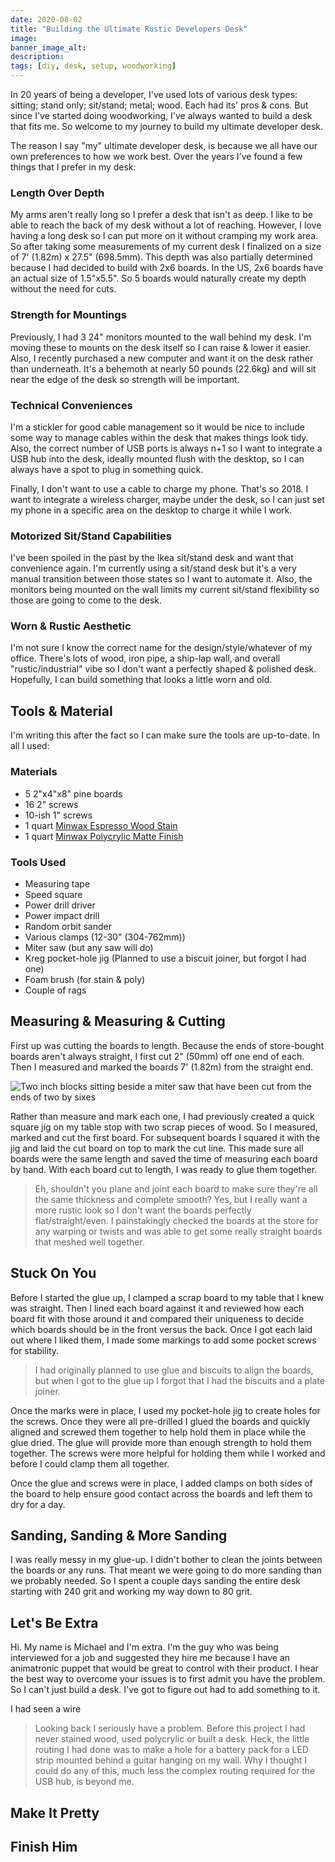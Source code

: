 ```yaml
---
date: 2020-08-02
title: "Building the Ultimate Rustic Developers Desk"
image: 
banner_image_alt: 
description: 
tags: [diy, desk, setup, woodworking]
---
```


In 20 years of being a developer, I've used lots of various desk types: sitting; stand only; sit/stand; metal; wood. Each had its' pros & cons. But since I've started doing woodworking, I've always wanted to build a desk that fits me. So welcome to my journey to build my ultimate developer desk.

<!--more-->

The reason I say "my" ultimate developer desk, is because we all have our own preferences to how we work best. Over the years I've found a few things that I prefer in my desk:

### Length Over Depth

My arms aren't really long so I prefer a desk that isn't as deep. I like to be able to reach the back of my desk without a lot of reaching. However, I love having a long desk so I can put more on it without cramping my work area. So after taking some measurements of my current desk I finalized on a size of 7' (1.82m) x 27.5" (698.5mm). This depth was also partially determined because I had decided to build with 2x6 boards. In the US, 2x6 boards have an actual size of 1.5"x5.5". So 5 boards would naturally create my depth without the need for cuts.

### Strength for Mountings

Previously, I had 3 24" monitors mounted to the wall behind my desk. I'm moving these to mounts on the desk itself so I can raise & lower it easier. Also, I recently purchased a new computer and want it on the desk rather than underneath. It's a behemoth at nearly 50 pounds (22.6kg) and will sit near the edge of the desk so strength will be important.

### Technical Conveniences

I'm a stickler for good cable management so it would be nice to include some way to manage cables within the desk that makes things look tidy. Also, the correct number of USB ports is always n+1 so I want to integrate a USB hub into the desk, ideally mounted flush with the desktop, so I can always have a spot to plug in something quick.

Finally, I don't want to use a cable to charge my phone. That's so 2018. I want to integrate a wireless charger, maybe under the desk, so I can just set my phone in a specific area on the desktop to charge it while I work.

### Motorized Sit/Stand Capabilities

I've been spoiled in the past by the Ikea sit/stand desk and want that convenience again. I'm currently using a sit/stand desk but it's a very manual transition between those states so I want to automate it. Also, the monitors being mounted on the wall limits my current sit/stand flexibility so those are going to come to the desk.

### Worn & Rustic Aesthetic

I'm not sure I know the correct name for the design/style/whatever of my office. There's lots of wood, iron pipe, a ship-lap wall, and overall "rustic/industrial" vibe so I don't want a perfectly shaped & polished desk. Hopefully, I can build something that looks a little worn and old.

## Tools & Material

I'm writing this after the fact so I can make sure the tools are up-to-date. In all I used:

### Materials

- 5 2"x4"x8" pine boards
- 16 2" screws
- 10-ish 1" screws
- 1 quart [Minwax Espresso Wood Stain](https://amzn.to/3glIXVe)
- 1 quart [Minwax Polycrylic Matte Finish](https://amzn.to/3i58VMT)

### Tools Used

- Measuring tape
- Speed square
- Power drill driver
- Power impact drill
- Random orbit sander
- Various clamps (12-30" (304-762mm))
- Miter saw (but any saw will do)
- Kreg pocket-hole jig (Planned to use a biscuit joiner, but forgot I had one)
- Foam brush (for stain & poly)
- Couple of rags

## Measuring & Measuring & Cutting

First up was cutting the boards to length. Because the ends of store-bought boards aren't always straight, I first cut 2" (50mm) off one end of each. Then I measured and marked the boards 7' (1.82m) from the straight end.

<img  src="https://res.cloudinary.com/dk3rdh3yo/image/upload/c_scale,w_auto/1_gn0y3y.png" 
srcset="https://res.cloudinary.com/dk3rdh3yo/image/upload/f_auto,q_80,w_1124/1_gn0y3y.png 1124w,https://res.cloudinary.com/dk3rdh3yo/image/upload/f_auto,q_80,w_562/1_gn0y3y.png 562w,https://res.cloudinary.com/dk3rdh3yo/image/upload/f_auto,q_80,w_281/1_gn0y3y.png 281w"
 alt="Two inch blocks sitting beside a miter saw that have been cut from the ends of two by sixes" class="right">

Rather than measure and mark each one, I had previously created a quick square jig on my table stop with two scrap pieces of wood. So I measured, marked and cut the first board. For subsequent boards I squared it with the jig and laid the cut board on top to mark the cut line. This made sure all boards were the same length and saved the time of measuring each board by hand. With each board cut to length, I was ready to glue them together.

> Eh, shouldn't you plane and joint each board to make sure they're all the same thickness and complete smooth? Yes, but I really want a more rustic look so I don't want the boards perfectly flat/straight/even. I painstakingly checked the boards at the store for any warping or twists and was able to get some really straight boards that meshed well together.

## Stuck On You

Before I started the glue up, I clamped a scrap board to my table that I knew was straight. Then I lined each board against it and reviewed how each board fit with those around it and compared their uniqueness to decide which boards should be in the front versus the back. Once I got each laid out where I liked them, I made some markings to add some pocket screws for stability.

> I had originally planned to use glue and biscuits to align the boards, but when I got to the glue up I forgot that I had the biscuits and a plate joiner.

Once the marks were in place, I used my pocket-hole jig to create holes for the screws. Once they were all pre-drilled I glued the boards and quickly aligned and screwed them together to help hold them in place while the glue dried. The glue will provide more than enough strength to hold them together. The screws were more helpful for holding them while I worked and before I could clamp them all together.

Once the glue and screws were in place, I added clamps on both sides of the board to help ensure good contact across the boards and left them to dry for a day.

## Sanding, Sanding & More Sanding

I was really messy in my glue-up. I didn't bother to clean the joints between the boards or any runs. That meant we were going to do more sanding than we probably needed. So I spent a couple days sanding the entire desk starting with 240 grit and working my way down to 80 grit.

## Let's Be Extra

Hi. My name is Michael and I'm extra. I'm the guy who was being interviewed for a job and suggested they hire me because I have an animatronic puppet that would be great to control with their product. I hear the best way to overcome your issues is to first admit you have the problem. So I can't just build a desk. I've got to figure out had to add something to it.

I had seen a wire

> Looking back I seriously have a problem. Before this project I had never stained wood, used polycrylic or built a desk. Heck, the little routing I had done was to make a hole for a battery pack for a LED strip mounted behind a guitar hanging on my wall. Why I thought I could do any of this, much less the complex routing required for the USB hub, is beyond me.



## Make It Pretty

## Finish Him